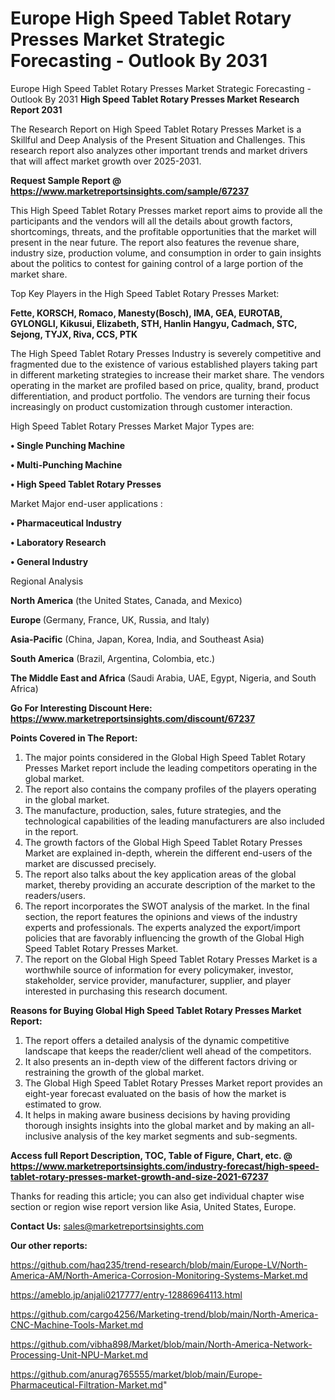 # Europe High Speed Tablet Rotary Presses Market Strategic Forecasting - Outlook By 2031
Europe High Speed Tablet Rotary Presses Market Strategic Forecasting - Outlook By 2031
<strong>High Speed Tablet Rotary Presses Market Research Report 2031</strong>

The Research Report on High Speed Tablet Rotary Presses Market is a Skillful and Deep Analysis of the Present Situation and Challenges. This research report also analyzes other important trends and market drivers that will affect market growth over 2025-2031.

<strong>Request Sample Report @ <a href=https://www.marketreportsinsights.com/sample/67237>https://www.marketreportsinsights.com/sample/67237</a></strong>

This High Speed Tablet Rotary Presses market report aims to provide all the participants and the vendors will all the details about growth factors, shortcomings, threats, and the profitable opportunities that the market will present in the near future. The report also features the revenue share, industry size, production volume, and consumption in order to gain insights about the politics to contest for gaining control of a large portion of the market share.

Top Key Players in the High Speed Tablet Rotary Presses Market:

<strong>Fette, KORSCH, Romaco, Manesty(Bosch), IMA, GEA, EUROTAB, GYLONGLI, Kikusui, Elizabeth, STH, Hanlin Hangyu, Cadmach, STC, Sejong, TYJX, Riva, CCS, PTK</strong>

The High Speed Tablet Rotary Presses Industry is severely competitive and fragmented due to the existence of various established players taking part in different marketing strategies to increase their market share. The vendors operating in the market are profiled based on price, quality, brand, product differentiation, and product portfolio. The vendors are turning their focus increasingly on product customization through customer interaction.

High Speed Tablet Rotary Presses Market Major Types are:

<strong>• Single Punching Machine

• Multi-Punching Machine

• High Speed Tablet Rotary Presses</strong>

Market Major end-user applications :

<strong>• Pharmaceutical Industry

• Laboratory Research

• General Industry </strong>

Regional Analysis

</u><strong><b>North America</b></strong> (the United States, Canada, and Mexico)

<strong><b>Europe </b></strong>(Germany, France, UK, Russia, and Italy)

<strong><b>Asia-Pacific</b></strong> (China, Japan, Korea, India, and Southeast Asia)

<strong><b>South America</b></strong> (Brazil, Argentina, Colombia, etc.)

<strong><b>The Middle East and Africa</b></strong> (Saudi Arabia, UAE, Egypt, Nigeria, and South Africa)

<strong>Go For Interesting Discount Here: <a href=https://www.marketreportsinsights.com/discount/67237>https://www.marketreportsinsights.com/discount/67237</a></strong>

<strong>Points Covered in The Report:</strong>
<ol>
  <li>The major points considered in the Global High Speed Tablet Rotary Presses Market report include the leading competitors operating in the global market.</li>
  <li>The report also contains the company profiles of the players operating in the global market.</li>
  <li>The manufacture, production, sales, future strategies, and the technological capabilities of the leading manufacturers are also included in the report.</li>
  <li>The growth factors of the Global High Speed Tablet Rotary Presses Market are explained in-depth, wherein the different end-users of the market are discussed precisely.</li>
  <li>The report also talks about the key application areas of the global market, thereby providing an accurate description of the market to the readers/users.</li>
  <li>The report incorporates the SWOT analysis of the market. In the final section, the report features the opinions and views of the industry experts and professionals. The experts analyzed the export/import policies that are favorably influencing the growth of the Global High Speed Tablet Rotary Presses Market.</li>
  <li>The report on the Global High Speed Tablet Rotary Presses Market is a worthwhile source of information for every policymaker, investor, stakeholder, service provider, manufacturer, supplier, and player interested in purchasing this research document.</li>
</ol>
<strong>Reasons for Buying Global High Speed Tablet Rotary Presses Market Report:</strong>

<ol>
  <li>The report offers a detailed analysis of the dynamic competitive landscape that keeps the reader/client well ahead of the competitors.</li>
  <li>It also presents an in-depth view of the different factors driving or restraining the growth of the global market.</li>
  <li>The Global High Speed Tablet Rotary Presses Market report provides an eight-year forecast evaluated on the basis of how the market is estimated to grow.</li>
  <li>It helps in making aware business decisions by having providing thorough insights insights into the global market and by making an all-inclusive analysis of the key market segments and sub-segments.</li>
</ol>
<strong>Access full Report Description, TOC, Table of Figure, Chart, etc. @ <a href=https://www.marketreportsinsights.com/industry-forecast/high-speed-tablet-rotary-presses-market-growth-and-size-2021-67237>https://www.marketreportsinsights.com/industry-forecast/high-speed-tablet-rotary-presses-market-growth-and-size-2021-67237</a></strong>


Thanks for reading this article; you can also get individual chapter wise section or region wise report version like Asia, United States, Europe.

<strong>Contact Us:</strong>
sales@marketreportsinsights.com

<strong>Our other reports:</strong>

<a href=https://github.com/haq235/trend-research/blob/main/Europe-LV/North-America-AM/North-America-Corrosion-Monitoring-Systems-Market.md>https://github.com/haq235/trend-research/blob/main/Europe-LV/North-America-AM/North-America-Corrosion-Monitoring-Systems-Market.md</a>

<a href=https://ameblo.jp/anjali0217777/entry-12886964113.html>https://ameblo.jp/anjali0217777/entry-12886964113.html</a>

<a href=https://github.com/cargo4256/Marketing-trend/blob/main/North-America-CNC-Machine-Tools-Market.md>https://github.com/cargo4256/Marketing-trend/blob/main/North-America-CNC-Machine-Tools-Market.md</a>

<a href=https://github.com/vibha898/Market/blob/main/North-America-Network-Processing-Unit-NPU-Market.md>https://github.com/vibha898/Market/blob/main/North-America-Network-Processing-Unit-NPU-Market.md</a>

<a href=https://github.com/anurag765555/market/blob/main/Europe-Pharmaceutical-Filtration-Market.md>https://github.com/anurag765555/market/blob/main/Europe-Pharmaceutical-Filtration-Market.md</a>"
